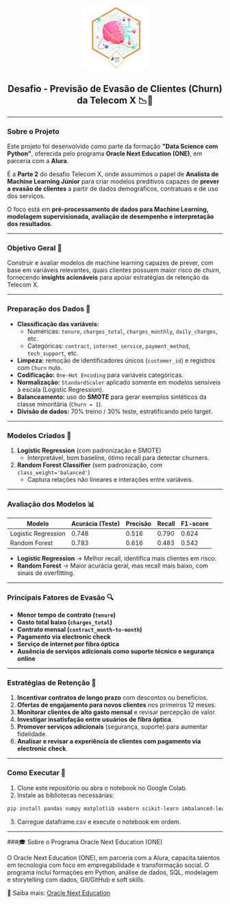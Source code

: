 <p align="center">
  <a href="https://github.com/marcoshsq/TelecomX-Churn-Analysis-ONE">
    <img src="https://github.com/marcoshsq/ChallengeTelecomX-V2-G8-ONE/blob/main/Challenge_Badge.png" alt="Challenge_Badge" height="150">
  </a>
</p>

<h2 align="center">Desafio - Previsão de Evasão de Clientes (Churn) da Telecom X 📉🤖</h2>

---

### Sobre o Projeto

Este projeto foi desenvolvido como parte da formação **"Data Science com Python"**, oferecida pelo programa **Oracle Next Education (ONE)**, em parceria com a **Alura**.

É a **Parte 2** do desafio Telecom X, onde assumimos o papel de **Analista de Machine Learning Júnior** para criar modelos preditivos capazes de **prever a evasão de clientes** a partir de dados demográficos, contratuais e de uso dos serviços.

O foco está em **pré-processamento de dados para Machine Learning, modelagem supervisionada, avaliação de desempenho e interpretação dos resultados**.

---

### Objetivo Geral 🚀

Construir e avaliar modelos de machine learning capazes de prever, com base em variáveis relevantes, quais clientes possuem maior risco de churn, fornecendo **insights acionáveis** para apoiar estratégias de retenção da Telecom X.

---

### Preparação dos Dados 🔄

- **Classificação das variáveis:**
  - Numéricas: `tenure`, `charges_total`, `charges_monthly`, `daily_charges`, etc.
  - Categóricas: `contract`, `internet_service`, `payment_method`, `tech_support`, etc.
- **Limpeza:** remoção de identificadores únicos (`customer_id`) e registros com `Churn` nulo.
- **Codificação:** `One-Hot Encoding` para variáveis categóricas.
- **Normalização:** `StandardScaler` aplicado somente em modelos sensíveis à escala (Logistic Regression).
- **Balanceamento:** uso do **SMOTE** para gerar exemplos sintéticos da classe minoritária (`Churn = 1`).
- **Divisão de dados:** 70% treino / 30% teste, estratificando pelo target.

---

### Modelos Criados 🤖

1. **Logistic Regression** (com padronização e SMOTE)
   - Interpretável, bom baseline, ótimo recall para detectar churners.
2. **Random Forest Classifier** (sem padronização, com `class_weight='balanced'`)
   - Captura relações não lineares e interações entre variáveis.

---

### Avaliação dos Modelos 📊

| Modelo               | Acurácia (Teste) | Precisão | Recall | F1-score |
|----------------------|------------------|----------|--------|----------|
| Logistic Regression  | 0.748            | 0.516    | 0.790  | 0.624    |
| Random Forest        | 0.783            | 0.616    | 0.483  | 0.542    |

- **Logistic Regression** → Melhor recall, identifica mais clientes em risco.
- **Random Forest** → Maior acurácia geral, mas recall mais baixo, com sinais de overfitting.

---

### Principais Fatores de Evasão 🔍

- **Menor tempo de contrato (`tenure`)**
- **Gasto total baixo (`charges_total`)**
- **Contrato mensal (`contract_month-to-month`)**
- **Pagamento via electronic check**
- **Serviço de internet por fibra óptica**
- **Ausência de serviços adicionais como suporte técnico e segurança online**

---

### Estratégias de Retenção 📌

1. **Incentivar contratos de longo prazo** com descontos ou benefícios.
2. **Ofertas de engajamento para novos clientes** nos primeiros 12 meses.
3. **Monitorar clientes de alto gasto mensal** e revisar percepção de valor.
4. **Investigar insatisfação entre usuários de fibra óptica**.
5. **Promover serviços adicionais** (segurança, suporte) para aumentar fidelidade.
6. **Analisar e revisar a experiência de clientes com pagamento via electronic check**.

---

### Como Executar 🚧

1. Clone este repositório ou abra o notebook no Google Colab.
2. Instale as bibliotecas necessárias:
```bash
pip install pandas numpy matplotlib seaborn scikit-learn imbalanced-learn
```
3. Carregue dataframe.csv e execute o notebook em ordem.

---

###🎓 Sobre o Programa Oracle Next Education (ONE)

O Oracle Next Education (ONE), em parceria com a Alura, capacita talentos em tecnologia com foco em empregabilidade e transformação social.
O programa inclui formações em Python, análise de dados, SQL, modelagem e storytelling com dados, Git/GitHub e soft skills.

🔗 Saiba mais: [Oracle Next Education](https://www.oracle.com/br/education/oracle-next-education/)

